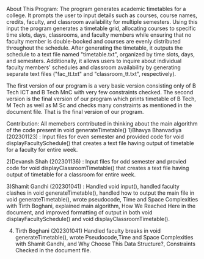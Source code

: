 About This Program:
The program generates academic timetables for a college. It prompts the user to input details such as courses, course names, credits, faculty, and classroom availability for multiple semesters. Using this input the program
generates a timetable grid, allocating courses to specific time slots, days, classrooms, and faculty members while ensuring that no faculty member is double-booked and courses are evenly distributed throughout the schedule. 
After generating the timetable, it outputs the schedule to a text file named "timetable.txt", organized by time slots, days, and semesters. Additionally, it allows users to inquire about individual faculty members' schedules 
and classroom availability by generating separate text files ("fac_tt.txt" and "classroom_tt.txt", respectively).

The first version of our program is a very basic version consisting only of B Tech ICT and B Tech MnC with very few constraints checked. The second version is the final version of our program which prints timetable of B Tech,
M Tech as well as M Sc and checks many constraints as mentioned in the document file. That is the final version of our program.

Contribution:
All memebers contributed in thinking about the main algorithm of the code present in void generateTimetable()
1)Bhavya Bhanvadiya (202301123) : Input files for even semester and provided code for void displayFacultySchedule() that creates a text file having output of timetable for a faculty for entire week.

2)Devansh Shah (202301136) : Input files for odd semester and provied code for void displayClassroomTimetable() that creates a text file having output of timetable for a classroom for entire week.

3)Shamit Gandhi (202301041) : Handled void input(), handled faculty clashes in void generateTimetable(), handled how to output the main file in void generateTimetable(), wrote pseudocode, Time and Space Complexities with 
Tirth Boghani, explained main algorithm, How We Reached Here in the document, and improved formatting of output in both void displayFacultySchedule() and void displayClassroomTimetable(). 

4) Tirth Boghani (202301041) Handled faculty breaks in void generateTimetable(), wrote Pseudocode,Time and Space Complexities with Shamit Gandhi, and Why Choose This Data Structure?, Constraints Checked in the document file.
